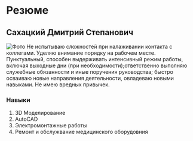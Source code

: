 # Резюме
## Сахацкий Дмитрий Степанович
![Фото](img/123 "Сахацкий Дмитрий Степнаович")
Не испытываю сложностей при налаживании контакта с коллегами. Уделяю внимание
порядку на рабочем месте. Пунктуальный, способен выдерживать интенсивный режим
работы, включая выходные дни (при необходимости);ответственно выполняю служебные
обязанности и иные поручения руководства; быстро осваиваю новые направления
деятельности, овладеваю новыми навыками. Не имею вредных привычек.
### Навыки
1. 3D Моделирование 
1. AutoCAD
1. Электромонтажные работы
2. Ремонт и обслужвание медицинского оборудовния

